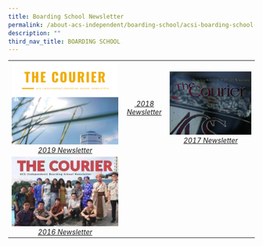 ```yaml
---
title: Boarding School Newsletter
permalink: /about-acs-independent/boarding-school/acsi-boarding-school-newsletter/
description: ""
third_nav_title: BOARDING SCHOOL
---
```

|   |   |   |
|:---:|:---:|:---:|
| <a href="http://sites.acsindep.edu.sg/Boarding%20School/ACS(I)%20Boarding%20School%20Newsletter%20November%202019/" target = "_blank"> <img src="/images/About%20ACS(I)/Boarding%20School/2019-Boarding-School-Newsletter-1_Page_01-e1612403072128.png" style="width:100%"> <i>2019 Newsletter</i></a>  |   <a href="http://sites.acsindep.edu.sg/Boarding%20School/ACS(I)%20Boarding%20School%20Newsletter%20November%202018/" target = "_blank"> <img src="" style="width:100%"> <i>2018 Newsletter</i></a>   |    <a href="http://sites.acsindep.edu.sg/Boarding%20School/ACS(I)%20Boarding%20School%20Newsletter%20November%202017/" target = "_blank"> <img src="/images/About%20ACS(I)/Boarding%20School/The-Courier-2017-e1612403023129.png" style="width:100%"> <i>2017 Newsletter</i></a>   |
|  <a href="http://sites.acsindep.edu.sg/Boarding%20School/ACS(I)%20Boarding%20School%20Newsletter%20November%202016/" target = "_blank"> <img src="/images/About%20ACS(I)/Boarding%20School/ACSI-Boarding-School-Newsletter-Nov-2016-212x300-e1612403115892.jpg" style="width:100%"> <i>2016 Newsletter</i></a>   |       |      |